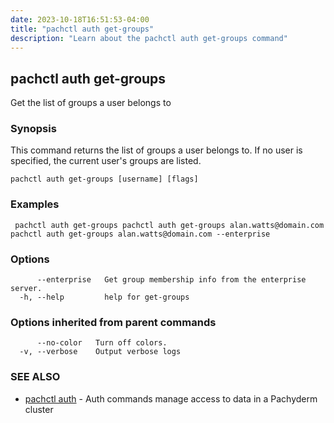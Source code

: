 ```yaml
---
date: 2023-10-18T16:51:53-04:00
title: "pachctl auth get-groups"
description: "Learn about the pachctl auth get-groups command"
---
```


## pachctl auth get-groups

Get the list of groups a user belongs to

### Synopsis

This command returns the list of groups a user belongs to. If no user is specified, the current user's groups are listed.

```
pachctl auth get-groups [username] [flags]
```

### Examples

```
 pachctl auth get-groups pachctl auth get-groups alan.watts@domain.com pachctl auth get-groups alan.watts@domain.com --enterprise
```

### Options

```
      --enterprise   Get group membership info from the enterprise server.
  -h, --help         help for get-groups
```

### Options inherited from parent commands

```
      --no-color   Turn off colors.
  -v, --verbose    Output verbose logs
```

### SEE ALSO

* [pachctl auth](../pachctl_auth)	 - Auth commands manage access to data in a Pachyderm cluster

